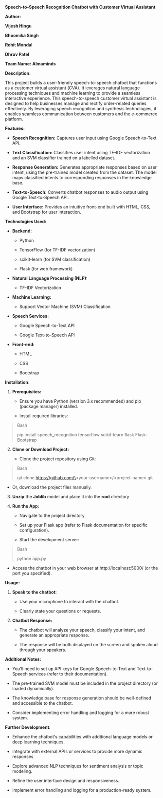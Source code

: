**Speech-to-Speech Recognition Chatbot with Customer Virtual Assistant**

**Author:**

**Vijesh Hingu**

**Bhoomika Singh**

**Rohit Mondal**

**Dhruv Patel**

**Team Name:**    **Almaminds**

**Description:**

This project builds a user-friendly speech-to-speech chatbot that
functions as a customer virtual assistant (CVA). It leverages natural
language processing techniques and machine learning to provide a
seamless interactive experience. This speech-to-speech customer virtual
assistant is designed to help businesses manage and rectify
order-related queries effectively. By leveraging speech recognition and
synthesis technologies, it enables seamless communication between
customers and the e-commerce platform.

**Features:**

-   **Speech Recognition:** Captures user input using Google
    Speech-to-Text API.

-   **Text Classification:** Classifies user intent using TF-IDF
    vectorization and an SVM classifier trained on a labelled dataset.

-   **Response Generation:** Generates appropriate responses based on
    user intent, using the pre-trained model created from the dataset.
    The model maps classified intents to corresponding responses in the
    knowledge base.

-   **Text-to-Speech:** Converts chatbot responses to audio output using
    Google Text-to-Speech API.

-   **User Interface:** Provides an intuitive front-end built with HTML,
    CSS, and Bootstrap for user interaction.

**Technologies Used:**

-   **Backend:**

    -   Python

    -   TensorFlow (for TF-IDF vectorization)

    -   scikit-learn (for SVM classification)

    -   Flask (for web framework)

-   **Natural Language Processing (NLP):**

    -   TF-IDF Vectorization

-   **Machine Learning:**

    -   Support Vector Machine (SVM) Classification

-   **Speech Services:**

    -   Google Speech-to-Text API

    -   Google Text-to-Speech API

-   **Front-end:**

    -   HTML

    -   CSS

    -   Bootstrap

**Installation:**

1.  **Prerequisites:**

    -   Ensure you have Python (version 3.x recommended) and pip
        (package manager) installed.

    -   Install required libraries:

> Bash
>
> pip install speech_recognition tensorflow scikit-learn flask
> Flask-Bootstrap

2.  **Clone or Download Project:**

    -   Clone the project repository using Git:

> Bash
>
> git clone https://github.com/\<your-username\>/\<project-name\>.git

-   Or, download the project files manually.

3.  **Unzip** the **Joblib** model and place it into the **root** directory  

4.  **Run the App:**

    -   Navigate to the project directory.

    -   Set up your Flask app (refer to Flask documentation for specific
        configuration).

    -   Start the development server:

> Bash
>
> python app.py

-   Access the chatbot in your web browser at http://localhost:5000/ (or
    the port you specified).

**Usage:**

1.  **Speak to the chatbot:**

    -   Use your microphone to interact with the chatbot.

    -   Clearly state your questions or requests.

2.  **Chatbot Response:**

    -   The chatbot will analyze your speech, classify your intent, and
        generate an appropriate response.

    -   The response will be both displayed on the screen and spoken
        aloud through your speakers.

**Additional Notes:**

-   You\'ll need to set up API keys for Google Speech-to-Text and
    Text-to-Speech services (refer to their documentation).

-   The pre-trained SVM model must be included in the project directory
    (or loaded dynamically).

-   The knowledge base for response generation should be well-defined
    and accessible to the chatbot.

-   Consider implementing error handling and logging for a more robust
    system.

**Further Development:**

-   Enhance the chatbot\'s capabilities with additional language models
    or deep learning techniques.

-   Integrate with external APIs or services to provide more dynamic
    responses.

-   Explore advanced NLP techniques for sentiment analysis or topic
    modeling.

-   Refine the user interface design and responsiveness.

-   Implement error handling and logging for a production-ready system.
